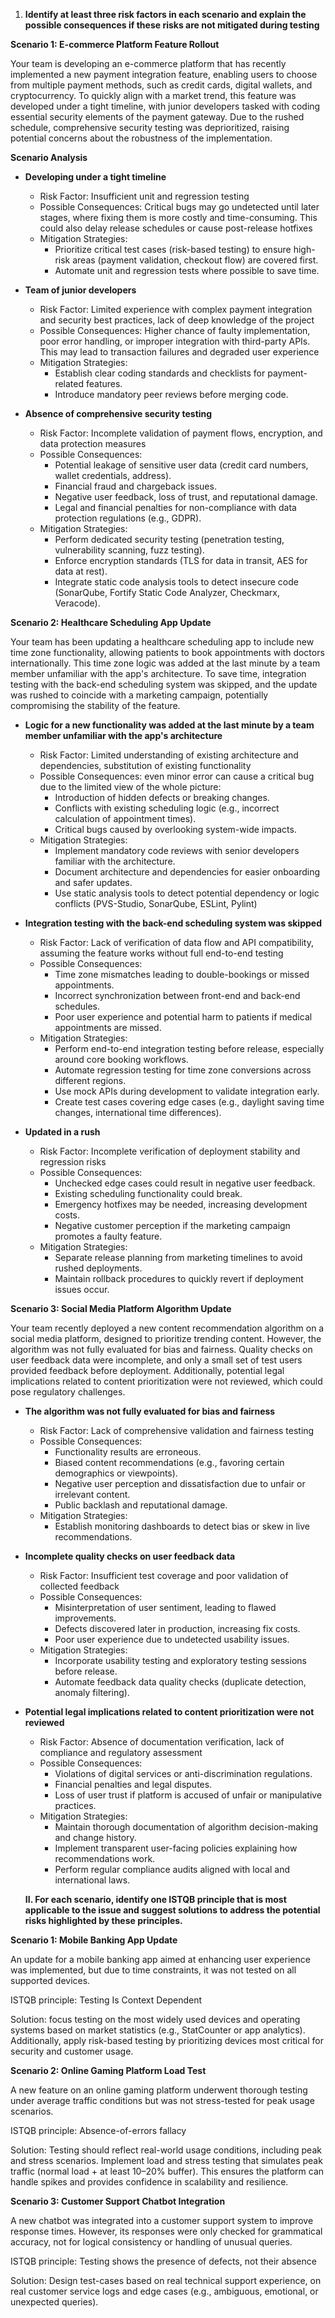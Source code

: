 1. **Identify at least three risk factors in each scenario and explain the possible consequences if these risks are not mitigated during testing**

**Scenario 1: E-commerce Platform Feature Rollout**

Your team is developing an e-commerce platform that has recently implemented a new payment integration feature, enabling users to choose from multiple payment methods, such as credit cards, digital wallets, and cryptocurrency. To quickly align with a market trend, this feature was developed under a tight timeline, with junior developers tasked with coding essential security elements of the payment gateway. Due to the rushed schedule, comprehensive security testing was deprioritized, raising potential concerns about the robustness of the implementation.

**Scenario Analysis**

* **Developing under a tight timeline**  
  * Risk Factor: Insufficient unit and regression testing  
  * Possible Consequences: Critical bugs may go undetected until later stages, where fixing them is more costly and time-consuming. This could also delay release schedules or cause post-release hotfixes  
  * Mitigation Strategies:   
    * Prioritize critical test cases (risk-based testing) to ensure high-risk areas (payment validation, checkout flow) are covered first.  
    * Automate unit and regression tests where possible to save time.  
        
* **Team of junior developers**   
  * Risk Factor: Limited experience with complex payment integration and security best practices, lack of deep knowledge of the project   
  * Possible Consequences: Higher chance of faulty implementation, poor error handling, or improper integration with third-party APIs. This may lead to transaction failures and degraded user experience  
  * Mitigation Strategies:   
    * Establish clear coding standards and checklists for payment-related features.  
    * Introduce mandatory peer reviews before merging code.  
        
* **Absence of comprehensive security testing**  
  * Risk Factor: Incomplete validation of payment flows, encryption, and data protection measures  
  * Possible Consequences:   
    * Potential leakage of sensitive user data (credit card numbers, wallet credentials, address).  
    * Financial fraud and chargeback issues.  
    * Negative user feedback, loss of trust, and reputational damage.  
    * Legal and financial penalties for non-compliance with data protection regulations (e.g., GDPR).  
  * Mitigation Strategies:   
    * Perform dedicated security testing (penetration testing, vulnerability scanning, fuzz testing).  
    * Enforce encryption standards (TLS for data in transit, AES for data at rest).  
    * Integrate static code analysis tools to detect insecure code (SonarQube, Fortify Static Code Analyzer, Checkmarx, Veracode).

    

**Scenario 2: Healthcare Scheduling App Update**

Your team has been updating a healthcare scheduling app to include new time zone functionality, allowing patients to book appointments with doctors internationally. This time zone logic was added at the last minute by a team member unfamiliar with the app's architecture. To save time, integration testing with the back-end scheduling system was skipped, and the update was rushed to coincide with a marketing campaign, potentially compromising the stability of the feature.

* **Logic for a new functionality was added at the last minute by a team member unfamiliar with the app's architecture**  
  * Risk Factor: Limited understanding of existing architecture and dependencies, substitution of existing functionality   
  * Possible Consequences: even minor error can cause a critical bug due to the limited view of the whole picture:   
    * Introduction of hidden defects or breaking changes.  
    * Conflicts with existing scheduling logic (e.g., incorrect calculation of appointment times).  
    * Critical bugs caused by overlooking system-wide impacts.  
  * Mitigation Strategies:  
    * Implement mandatory code reviews with senior developers familiar with the architecture.  
    * Document architecture and dependencies for easier onboarding and safer updates.  
    * Use static analysis tools to detect potential dependency or logic conflicts (PVS-Studio, SonarQube, ESLint, Pylint)  
        
* **Integration testing with the back-end scheduling system was skipped**  
  * Risk Factor: Lack of verification of data flow and API compatibility, assuming the feature works without full end-to-end testing  
  * Possible Consequences:   
    * Time zone mismatches leading to double-bookings or missed appointments.  
    * Incorrect synchronization between front-end and back-end schedules.  
    * Poor user experience and potential harm to patients if medical appointments are missed.  
  * Mitigation Strategies:  
    * Perform end-to-end integration testing before release, especially around core booking workflows.  
    * Automate regression testing for time zone conversions across different regions.  
    * Use mock APIs during development to validate integration early.  
    * Create test cases covering edge cases (e.g., daylight saving time changes, international time differences).

* **Updated in a rush**  
  * Risk Factor: Incomplete verification of deployment stability and regression risks  
  * Possible Consequences:  
    * Unchecked edge cases could result in negative user feedback.  
    * Existing scheduling functionality could break.  
    * Emergency hotfixes may be needed, increasing development costs.  
    * Negative customer perception if the marketing campaign promotes a faulty feature.  
  * Mitigation Strategies:  
    * Separate release planning from marketing timelines to avoid rushed deployments.	  
    * Maintain rollback procedures to quickly revert if deployment issues occur.  
      

**Scenario 3: Social Media Platform Algorithm Update**

Your team recently deployed a new content recommendation algorithm on a social media platform, designed to prioritize trending content. However, the algorithm was not fully evaluated for bias and fairness. Quality checks on user feedback data were incomplete, and only a small set of test users provided feedback before deployment. Additionally, potential legal implications related to content prioritization were not reviewed, which could pose regulatory challenges.

* **The algorithm was not fully evaluated for bias and fairness**  
  * Risk Factor: Lack of comprehensive validation and fairness testing  
  * Possible Consequences:   
    * Functionality results are erroneous.   
    * Biased content recommendations (e.g., favoring certain demographics or viewpoints).  
    * Negative user perception and dissatisfaction due to unfair or irrelevant content.  
    * Public backlash and reputational damage.  
  * Mitigation Strategies:  
    * Establish monitoring dashboards to detect bias or skew in live recommendations.

    

* **Incomplete quality checks on user feedback data**  
  * Risk Factor: Insufficient test coverage and poor validation of collected feedback  
  * Possible Consequences:   
    * Misinterpretation of user sentiment, leading to flawed improvements.  
    * Defects discovered later in production, increasing fix costs.  
    * Poor user experience due to undetected usability issues.  
  * Mitigation Strategies:  
    * Incorporate usability testing and exploratory testing sessions before release.  
    * Automate feedback data quality checks (duplicate detection, anomaly filtering).  
        
* **Potential legal implications related to content prioritization were not reviewed**  
  * Risk Factor: Absence of documentation verification, lack of compliance and regulatory assessment  
  * Possible Consequences:  
    * Violations of digital services or anti-discrimination regulations.  
    * Financial penalties and legal disputes.  
    * Loss of user trust if platform is accused of unfair or manipulative practices.  
  * Mitigation Strategies:  
    * Maintain thorough documentation of algorithm decision-making and change history.  
    * Implement transparent user-facing policies explaining how recommendations work.  
    * Perform regular compliance audits aligned with local and international laws.

  **II.        For each scenario, identify one ISTQB principle that is most applicable to the issue and suggest solutions to address the potential risks highlighted by these principles.**


**Scenario 1: Mobile Banking App Update**

An update for a mobile banking app aimed at enhancing user experience was implemented, but due to time constraints, it was not tested on all supported devices.

ISTQB principle: Testing Is Context Dependent

Solution: focus testing on the most widely used devices and operating systems based on market statistics (e.g., StatCounter or app analytics). Additionally, apply risk-based testing by prioritizing devices most critical for security and customer usage.

**Scenario 2: Online Gaming Platform Load Test**

A new feature on an online gaming platform underwent thorough testing under average traffic conditions but was not stress-tested for peak usage scenarios.

ISTQB principle: Absence-of-errors fallacy

Solution: Testing should reflect real-world usage conditions, including peak and stress scenarios. Implement load and stress testing that simulates peak traffic (normal load \+ at least 10–20% buffer). This ensures the platform can handle spikes and provides confidence in scalability and resilience.

**Scenario 3: Customer Support Chatbot Integration**

A new chatbot was integrated into a customer support system to improve response times. However, its responses were only checked for grammatical accuracy, not for logical consistency or handling of unusual queries.

ISTQB principle: Testing shows the presence of defects, not their absence

Solution: Design test-cases based on real technical support experience, on real customer service logs and edge cases (e.g., ambiguous, emotional, or unexpected queries).